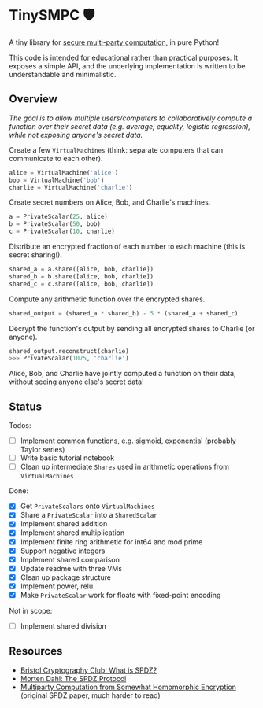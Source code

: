 # TinySMPC 🛡️

A tiny library for [secure multi-party computation](https://en.wikipedia.org/wiki/Secure_multi-party_computation), in pure Python!

This code is intended for educational rather than practical purposes. It exposes a simple API, and the underlying implementation is written to be understandable and minimalistic. 

## Overview

*The goal is to allow multiple users/computers to collaboratively compute a function over their secret data (e.g. average, equality, logistic regression), while not exposing anyone's secret data.*

Create a few `VirtualMachines` (think: separate computers that can communicate to each other).

```python
alice = VirtualMachine('alice')
bob = VirtualMachine('bob')
charlie = VirtualMachine('charlie')
```

Create secret numbers on Alice, Bob, and Charlie's machines.

```python
a = PrivateScalar(25, alice)
b = PrivateScalar(50, bob)
c = PrivateScalar(10, charlie)
```

Distribute an encrypted fraction of each number to each machine (this is secret sharing!).

```python
shared_a = a.share([alice, bob, charlie])
shared_b = b.share([alice, bob, charlie])
shared_c = c.share([alice, bob, charlie])
```

Compute any arithmetic function over the encrypted shares.

```python
shared_output = (shared_a * shared_b) - 5 * (shared_a + shared_c)
```

Decrypt the function's output by sending all encrypted shares to Charlie (or anyone).

```python
shared_output.reconstruct(charlie)
>>> PrivateScalar(1075, 'charlie')
```

Alice, Bob, and Charlie have jointly computed a function on their data, without seeing anyone else's secret data!

## Status

Todos:
- [ ] Implement common functions, e.g. sigmoid, exponential (probably Taylor series)
- [ ] Write basic tutorial notebook
- [ ] Clean up intermediate `Shares` used in arithmetic operations from `VirtualMachines`

Done:
- [x] Get `PrivateScalars` onto `VirtualMachines`
- [x] Share a `PrivateScalar` into a `SharedScalar`
- [x] Implement shared addition
- [x] Implement shared multiplication
- [x] Implement finite ring arithmetic for int64 and mod prime
- [x] Support negative integers
- [x] Implement shared comparison
- [x] Update readme with three VMs
- [x] Clean up package structure
- [x] Implement power, relu
- [x] Make `PrivateScalar` work for floats with fixed-point encoding

Not in scope:
- [ ] Implement shared division

## Resources

- [Bristol Cryptography Club: What is SPDZ?](https://bristolcrypto.blogspot.com/2016/10/what-is-spdz-part-2-circuit-evaluation.html)
- [Morten Dahl: The SPDZ Protocol](https://mortendahl.github.io/2017/09/03/the-spdz-protocol-part1/)
- [Multiparty Computation from Somewhat Homomorphic Encryption](https://eprint.iacr.org/2011/535.pdf) (original SPDZ paper, much harder to read)
